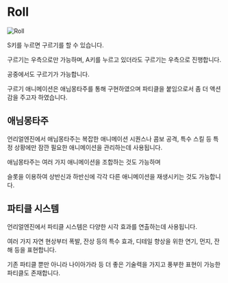 # Roll

![Roll](https://github.com/jslee629/RunAndJump/assets/67567206/8d732692-8e25-49f2-8d94-2d61315b2127)

S키를 누르면 구르기를 할 수 있습니다.

구르기는 우측으로만 가능하며, A키를 누르고 있더라도 구르기는 우측으로 진행합니다.

공중에서도 구르기가 가능합니다.

구르기 애니메이션은 애님몽타주를 통해 구현하였으며 파티클을 붙임으로서 좀 더 액션감을 주고자 하였습니다.

## 애님몽타주

언리얼엔진에서 애님몽타주는 복잡한 애니메이션 시퀀스나 콤보 공격, 특수 스킬 등 특정 상황에만 잠깐 필요한 애니메이션을 관리하는데 사용됩니다.

애님몽타주는 여러 가지 애니메이션을 조합하는 것도 가능하며

슬롯을 이용하여 상반신과 하반신에 각각 다른 애니메이션을 재생시키는 것도 가능합니다.

## 파티클 시스템

언리얼엔진에서 파티클 시스템은 다양한 시각 효과를 연출하는데 사용됩니다.

여러 가지 자연 현상부터 폭발, 잔상 등의 특수 효과, 디테일 향상을 위한 연기, 먼지, 잔해 등을 표현합니다.

기존 파티클 뿐만 아니라 나이아가라 등 더 좋은 기술력을 가지고 풍부한 표현이 가능한 파티클도 존재합니다.
